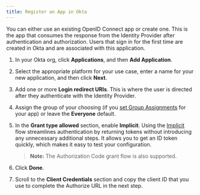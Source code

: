 ```yaml
---
title: Register an App in Okta
---
```

You can either use an existing OpenID Connect app or create one. This is the app that consumes the response from the Identity Provider after authentication and authorization. Users that sign in for the first time are created in Okta and are associated with this application.

1. In your Okta org, click **Applications**, and then **Add Application**.

2. Select the appropriate platform for your use case, enter a name for your new application, and then click **Next**.

3. Add one or more **Login redirect URIs**. This is where the user is directed after they authenticate with the Identity Provider.

4. Assign the group of your choosing (if you [set Group Assignments](/docs/reference/social-settings/) for your app) or leave the **Everyone** default.

5. In the **Grant type allowed** section, enable **Implicit**. Using the [Implicit](/docs/guides/implement-implicit/overview/) flow streamlines authentication by returning tokens without introducing any unnecessary additional steps. It allows you to get an ID token quickly, which makes it easy to test your configuration.

    > **Note:** The Authorization Code grant flow is also supported.

6. Click **Done**.

7. Scroll to the **Client Credentials** section and copy the client ID that you use to complete the Authorize URL in the next step.

<NextSectionLink/>
